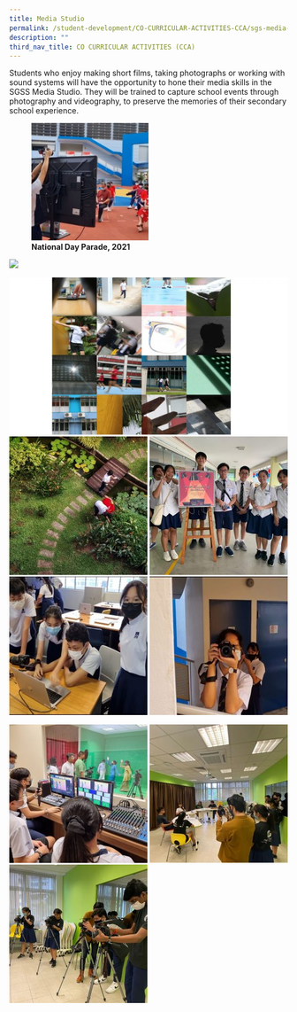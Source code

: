 ```yaml
---
title: Media Studio
permalink: /student-development/CO-CURRICULAR-ACTIVITIES-CCA/sgs-media-studio/
description: ""
third_nav_title: CO CURRICULAR ACTIVITIES (CCA)
---
```

Students who enjoy making short films, taking photographs or working with sound systems will have the opportunity to hone their media skills in the SGSS Media Studio. They will be trained to capture school events through photography and videography, to preserve the memories of their secondary school experience.

<figure>
	<a href="/images/CCA%20Media%20Studio/Slide4-5-250x250.jpg" target = "_blank"> <img src="/images/CCA%20Media%20Studio/Slide4-5-250x250.jpg"
    style="width:50%"></a>
<figcaption>
	<strong> National Day Parade, 2021 </strong>
	</figcaption>
</figure>

![](/)

![](/images/CCA%20Media%20Studio/Slide9-1-768x432.jpg)
![](/images/CCA%20Media%20Studio/Slide8-2-250x250.jpg)
![](/images/CCA%20Media%20Studio/Slide7-2-250x250.jpg)
![](/images/CCA%20Media%20Studio/Slide6-2-250x250.jpg)
![](/images/CCA%20Media%20Studio/Slide5-2-250x250.jpg)

![](/images/CCA%20Media%20Studio/Slide3-4-250x250.jpg)
![](/images/CCA%20Media%20Studio/Slide2-7-250x250.jpg)
![](/images/CCA%20Media%20Studio/Slide1-9-250x250.jpg)